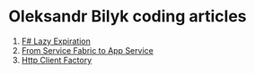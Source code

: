 # Oleksandr Bilyk coding articles
1. [F# Lazy Expiration](./FSharpLazyExpiration/Readme.md)
2. [From Service Fabric to App Service](./FromServiceFabricToAppService/Readme.md)
3. [Http Client Factory](./AppServiceHttpClientFactory/Readme.md)